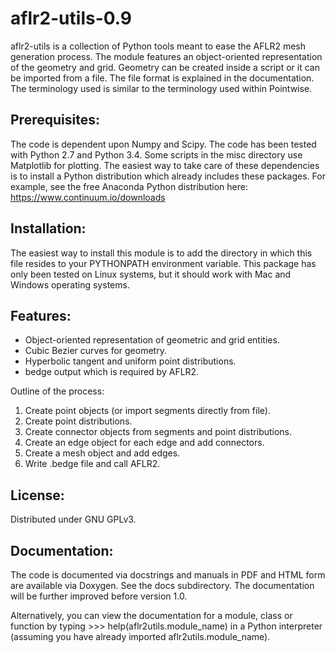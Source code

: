 aflr2-utils-0.9
===================
aflr2-utils is a collection of Python tools meant to ease the AFLR2
mesh generation process.  The module features an object-oriented
representation of the geometry and grid.  Geometry can be created
inside a script or it can be imported from a file.  The file format
is explained in the documentation.  The terminology used is similar 
to the terminology used within Pointwise.

Prerequisites:
-------------------
The code is dependent upon Numpy and Scipy.  The code has been tested
with Python 2.7 and Python 3.4.  Some scripts in the misc directory
use Matplotlib for plotting.  The easiest way to take care of 
these dependencies is to install a Python distribution which already
includes these packages.  For example, see the free Anaconda Python
distribution here: https://www.continuum.io/downloads


Installation:
-------------------
The easiest way to install this module is to add the directory
in which this file resides to your PYTHONPATH environment variable.
This package has only been tested on Linux systems, but it should
work with Mac and Windows operating systems. 

Features:
-------------------
 - Object-oriented representation of geometric and grid entities.
 - Cubic Bezier curves for geometry.
 - Hyperbolic tangent and uniform point distributions.
 - bedge output which is required by AFLR2.

 Outline of the process:
  1. Create point objects (or import segments directly from file).
  2. Create point distributions.
  3. Create connector objects from segments and point distributions.
  4. Create an edge object for each edge and add connectors.
  5. Create a mesh object and add edges.
  6. Write .bedge file and call AFLR2.

License:
-------------------
Distributed under GNU GPLv3.  

Documentation:
-------------------
The code is documented via docstrings and manuals in PDF and HTML form
are available via Doxygen.  See the docs subdirectory.  The documentation
will be further improved before version 1.0.

Alternatively, you can view the documentation for a module, class or
function by typing >>> help(aflr2utils.module_name) in a Python interpreter
(assuming you have already imported aflr2utils.module_name).  

